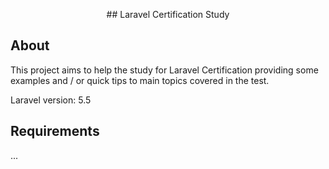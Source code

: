 <p align="center">## Laravel Certification Study</p>

## About

This project aims to help the study for Laravel Certification providing some examples and / or quick tips to main topics covered in the test.

Laravel version: 5.5

## Requirements

...

